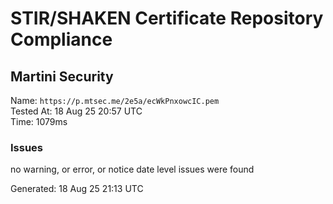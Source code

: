 # STIR/SHAKEN Certificate Repository Compliance

## Martini Security

Name: `https://p.mtsec.me/2e5a/ecWkPnxowcIC.pem`\
Tested At: 18 Aug 25 20:57 UTC\
Time: 1079ms

### Issues

no warning, or error, or notice date level issues were found

Generated: 18 Aug 25 21:13 UTC